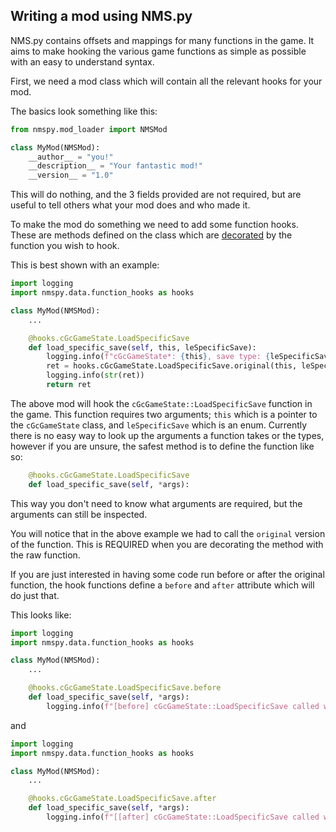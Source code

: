 ## Writing a mod using NMS.py

NMS.py contains offsets and mappings for many functions in the game.
It aims to make hooking the various game functions as simple as possible with an easy to understand syntax.

First, we need a mod class which will contain all the relevant hooks for your mod.

The basics look something like this:

```py
from nmspy.mod_loader import NMSMod

class MyMod(NMSMod):
    __author__ = "you!"
    __description__ = "Your fantastic mod!"
    __version__ = "1.0"
```

This will do nothing, and the 3 fields provided are not required, but are useful to tell others what your mod does and who made it.

To make the mod do something we need to add some function hooks. These are methods defined on the class which are [decorated](https://docs.python.org/3/glossary.html#term-decorator) by the function you wish to hook.

This is best shown with an example:

```py
import logging
import nmspy.data.function_hooks as hooks

class MyMod(NMSMod):
    ...

    @hooks.cGcGameState.LoadSpecificSave
    def load_specific_save(self, this, leSpecificSave):
        logging.info(f"cGcGameState*: {this}, save type: {leSpecificSave}")
        ret = hooks.cGcGameState.LoadSpecificSave.original(this, leSpecificSave)
        logging.info(str(ret))
        return ret
```

The above mod will hook the `cGcGameState::LoadSpecificSave` function in the game. This function requires two arguments; `this` which is a pointer to the `cGcGameState` class, and `leSpecificSave` which is an enum. Currently there is no easy way to look up the arguments a function takes or the types, however if you are unsure, the safest method is to  define the function like so:

```py
    @hooks.cGcGameState.LoadSpecificSave
    def load_specific_save(self, *args):
```

This way you don't need to know what arguments are required, but the arguments can still be inspected.

You will notice that in the above example we had to call the `original` version of the function.
This is REQUIRED when you are decorating the method with the raw function.

If you are just interested in having some code run before or after the original function, the hook functions define a `before` and `after` attribute which will do just that.

This looks like:

```py
import logging
import nmspy.data.function_hooks as hooks

class MyMod(NMSMod):
    ...

    @hooks.cGcGameState.LoadSpecificSave.before
    def load_specific_save(self, *args):
        logging.info(f"[before] cGcGameState::LoadSpecificSave called with {args}")
```

and

```py
import logging
import nmspy.data.function_hooks as hooks

class MyMod(NMSMod):
    ...

    @hooks.cGcGameState.LoadSpecificSave.after
    def load_specific_save(self, *args):
        logging.info(f"[[after] cGcGameState::LoadSpecificSave called with {args}")
```
